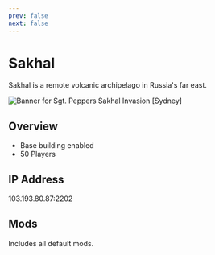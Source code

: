 ```yaml
---
prev: false
next: false
---
```

# Sakhal

Sakhal is a remote volcanic archipelago in Russia's far east.

![Banner for Sgt. Peppers Sakhal Invasion [Sydney]](https://cdn.battlemetrics.com/b/horizontal500x80px/29986810.png?foreground=%23EEEEEE&background=%23222222&lines=%23333333&linkColor=%231185ec&chartColor=%23FF0700)

## Overview
- Base building enabled
- 50 Players

## IP Address
103.193.80.87:2202

## Mods
Includes all default mods. 

